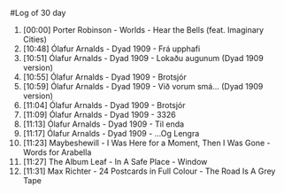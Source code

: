 #Log of 30 day

1. [00:00] Porter Robinson - Worlds - Hear the Bells (feat. Imaginary Cities)
1. [10:48] Ólafur Arnalds - Dyad 1909 - Frá upphafi
1. [10:51] Ólafur Arnalds - Dyad 1909 - Lokaðu augunum (Dyad 1909 version)
1. [10:55] Ólafur Arnalds - Dyad 1909 - Brotsjór
1. [10:59] Ólafur Arnalds - Dyad 1909 - Við vorum smá... (Dyad 1909 version)
1. [11:04] Ólafur Arnalds - Dyad 1909 - Brotsjór
1. [11:09] Ólafur Arnalds - Dyad 1909 - 3326
1. [11:13] Ólafur Arnalds - Dyad 1909 - Til enda
1. [11:17] Ólafur Arnalds - Dyad 1909 - ...Og Lengra
1. [11:23] Maybeshewill - I Was Here for a Moment, Then I Was Gone - Words for Arabella
1. [11:27] The Album Leaf - In A Safe Place - Window
1. [11:31] Max Richter - 24 Postcards in Full Colour - The Road Is A Grey Tape
